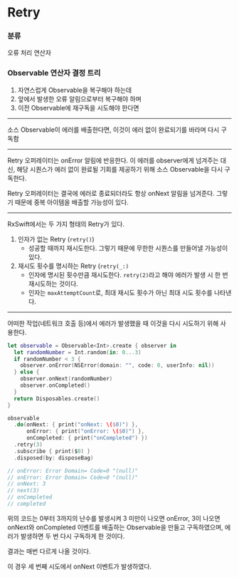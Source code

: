 # Retry

### 분류

오류 처리 연산자

### Observable 연산자 결정 트리

1. 자연스럽게 Observable을 복구해야 하는데
2. 앞에서 발생한 오류 알림으로부터 복구해야 하며
3. 이전 Observable에 재구독을 시도해야 한다면

---

소스 Observable이 에러를 배출한다면, 이것이 에러 없이 완료되기를 바라며 다시 구독함

---

Retry 오퍼레이터는 onError 알림에 반응한다. 이 에러를 observer에게 넘겨주는 대신, 해당 시퀀스가 에러 없이 완료될 기회를 제공하기 위해 소스 Observable을 다시 구독한다.

Retry 오퍼레이터는 결국에 에러로 종료되더라도 항상 onNext 알림을 넘겨준다. 그렇기 때문에 중복 아이템을 배출할 가능성이 있다.

---

RxSwift에서는 두 가지 형태의 Retry가 있다.

1. 인자가 없는 Retry (`retry()`)
   - 성공할 때까지 재시도한다. 그렇기 때문에 무한한 시퀀스를 만들어낼 가능성이 있다.
2. 재시도 횟수를 명시하는 Retry (`retry(_:)`
   - 인자에 명시된 횟수만큼 재시도한다. `retry(2)`라고 해야 에러가 발생 시 한 번 재시도하는 것이다.
   - 인자는 `maxAttemptCount`로, 최대 재시도 횟수가 아닌 최대 시도 횟수를 나타낸다.

---

어떠한 작업(네트워크 호출 등)에서 에러가 발생했을 때 이것을 다시 시도하기 위해 사용한다.

```swift
let observable = Observable<Int>.create { observer in
  let randomNumber = Int.random(in: 0...3)
  if randomNumber < 3 {
    observer.onError(NSError(domain: "", code: 0, userInfo: nil))
  } else {
    observer.onNext(randomNumber)
    observer.onCompleted()
  }
  return Disposables.create()
}

observable
  .do(onNext: { print("onNext: \($0)") },
      onError: { print("onError: \($0)") },
      onCompleted: { print("onCompleted") })
  .retry(3)
  .subscribe { print($0) }
  .disposed(by: disposeBag)

// onError: Error Domain= Code=0 "(null)"
// onError: Error Domain= Code=0 "(null)"
// onNext: 3
// next(3)
// onCompleted
// completed
```

위의 코드는 0부터 3까지의 난수를 발생시켜 3 미만이 나오면 onError, 3이 나오면 onNext와 onCompleted 이벤트를 배출하는 Observable을 만들고 구독하였으며, 에러가 발생하면 두 번 다시 구독하게 한 것이다.

결과는 매번 다르게 나올 것이다.

이 경우 세 번째 시도에서 onNext 이벤트가 발생하였다.